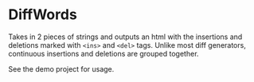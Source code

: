# DiffWords
Takes in 2 pieces of strings and outputs an html with the insertions and deletions marked with `<ins>` and `<del>` tags.
Unlike most diff generators, continuous insertions and deletions are grouped together.

See the demo project for usage.
